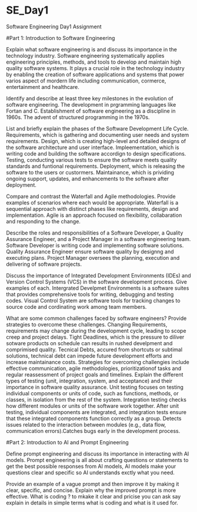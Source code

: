 # SE_Day1
Software Engineering Day1 Assignment

#Part 1: Introduction to Software Engineering

Explain what software engineering is and discuss its importance in the technology industry.
Software engineering systematically applies engineering principles, methods, and tools to develop and maintain high quality software systems.
It plays a crucial role in the technology industry by enabling the creation of software applications and systems that power varios aspect of mordern life including communication, cormerce, entertainment and healthcare.

Identify and describe at least three key milestones in the evolution of software engineering.
The development in prgramming languages like Fortan and C.
Establishment of software engineering as a discipline in 1960s.
The advent of structured programming in the 1970s.

List and briefly explain the phases of the Software Development Life Cycle.
Requirements, which is gathering and documenting user needs and system requirements.
Design, which is creating high-level and detailed designs of the software architecture and user interface.
Impleementation, which is writing code and building the software accordign to design specifications.
Testing, conducting various tests to ensure the software meets quality standards and funtional requirements.
Deployment, which is releasing the software to the users or custormers.
Maintainance, which is prividing ongoing support, updates, and enhancements to the software after deployment.

Compare and contrast the Waterfall and Agile methodologies. Provide examples of scenarios where each would be appropriate.
Waterfall is a sequential approach with distinct phases like requirements, design and implementation.
Agile is an approach focused on flexibility, collabaration and responding to the change.

Describe the roles and responsibilities of a Software Developer, a Quality Assurance Engineer, and a Project Manager in a software engineering team.
Software Developer is writing code and implementing software solutions.
Quality Assurance Engineer ensure software quality by designng and executing plans.
Project Manager oversees the planning, execution and delivering of software projects.

Discuss the importance of Integrated Development Environments (IDEs) and Version Control Systems (VCS) in the software development process. Give examples of each.
Intergrated Develpmet Environments is a software suites that provides comprehensive tools for writing, debugging and testing codes.
Visual Control System are software tools for tracking changes to source code and cordinating work among team members.

What are some common challenges faced by software engineers? Provide strategies to overcome these challenges.
Changing Requirements, requirements may change during the development cycle, leading to scope creep and project delays.
Tight Deadlines, which is the pressure to diliver sotware products on schedule  can results in rushed develpment and comprimised quality.
Tecnical Debts, accured from shortcuts or subtimal solutions, technical debt can impede future development efforts and increase maintainance costs.
Strategies for overcoming challengies include effective communication, agile methodologies, prioritizationof tasks and regular reassessment of project goals and timelines.
Explain the different types of testing (unit, integration, system, and acceptance) and their importance in software quality assurance.
Unit testing focuses on testing individual components or units of code, such as functions, methods, or classes, in isolation from the rest of the system.
Integration testing checks how different modules or units of the software work together. After unit testing, individual components are integrated, and integration tests ensure that these integrated components function correctly as a group.
Detects issues related to the interaction between modules (e.g., data flow, communication errors).Catches bugs early in the development process.

#Part 2: Introduction to AI and Prompt Engineering


Define prompt engineering and discuss its importance in interacting with AI models.
Prompt engineering is all about crafting questions or statements to get the best possible responses from AI models, AI models make your questions clear and specific so AI understands exctly what you need.

Provide an example of a vague prompt and then improve it by making it clear, specific, and concise. Explain why the improved prompt is more effective.
What is coding ? to mkake it clear and pricise you can ask say explain in details in simple terms what is coding and what is it used for.  
